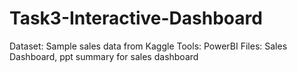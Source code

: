 # Task3-Interactive-Dashboard
Dataset: Sample sales data from Kaggle
Tools: PowerBI
Files: Sales Dashboard, ppt summary for sales dashboard
